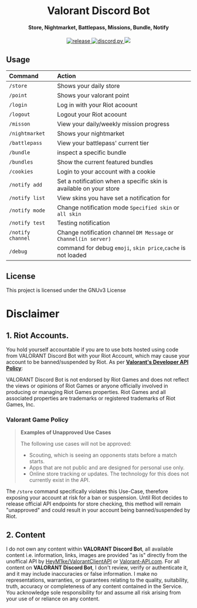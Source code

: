 <h1 align="center">
  <a href="https://github.com/staciax/ValorantStoreChecker-discord-bot"></a>
  Valorant Discord Bot
</h1>
<h4 align="center">Store, Nightmarket, Battlepass, Missions, Bundle, Notify</h4>

<p align="center">
    <a href="https://github.com/staciax/ValorantStoreChecker-discord-bot">
     <img src="https://img.shields.io/github/v/release/staciax/ValorantStoreChecker-discord-bot" alt="release">
  </a>
  <a href="https://github.com/Rapptz/discord.py/">
     <img src="https://img.shields.io/badge/discord-py-blue.svg" alt="discord.py">
  </a>
    <a title="Crowdin" target="_blank" href="https://crowdin.com/project/discord-bot-valorant"><img src="https://badges.crowdin.net/discord-bot-valorant/localized.svg">
 </a>

## Usage

| Command                       | Action                                                                                                     |
| :---------------------------- | :--------------------------------------------------------------------------------------------------------- |
| `/store`  | Shows your daily store |
| `/point`  | Shows your valorant point |
| `/login`  | Log in with your Riot acoount |
| `/logout`  | Logout your Riot acoount |
| `/misson`  | View your daily/weekly mission progress |
| `/nightmarket`  | Shows your nightmarket |
| `/battlepass`  | View your battlepass' current tier |
| `/bundle`  | inspect a specific bundle |
| `/bundles`  | Show the current featured bundles |
| `/cookies`  | Login to your account with a cookie |
| `/notify add`  | Set a notification when a specific skin is available on your store |
| `/notify list`  | View skins you have set a notification for |
| `/notify mode`  | Change notification mode `Specified skin` or `all skin` |
| `/notify test`  | Testing notification |
| `/notify channel`  | Change notification channel `DM Message` or `Channel(in server)` |
| `/debug`  | command for debug `emoji`, `skin price`,`cache` is not loaded |

## License

This project is licensed under the GNUv3 License

# Disclaimer

## 1. Riot Accounts. 
 
You hold yourself accountable if you are to use bots hosted using code from VALORANT Discord Bot with your Riot Account, which may cause your account to be banned/suspended by Riot. As per [**Valorant's Developer API Policy**](https://developer.riotgames.com/docs/valorant): 

VALORANT Discord Bot is not endorsed by Riot Games and does not reflect the views or opinions of Riot Games or anyone officially involved in producing or managing Riot Games properties. Riot Games and all associated properties are trademarks or registered trademarks of Riot Games, Inc.
 
### Valorant Game Policy
 
> **Examples of Unapproved Use Cases**
>
> The following use cases will not be approved:
>
>    - Scouting, which is seeing an opponents stats before a match starts.
>    - Apps that are not public and are designed for personal use only.
>    - Online store tracking or updates. The technology for this does not currently exist in the API.

The `/store` command specifically violates this Use-Case, therefore exposing your account at risk for a ban or suspension. Until Riot decides to release official API endpoints for store checking, this method will remain "unapproved" and could result in your account being banned/suspended by Riot.


## 2. Content

I do not own any content within **VALORANT Discord Bot**, all available content i.e. information, links, images are provided "as is" directly from the unoffical API by [HeyM1ke/ValorantClientAPI](https://github.com/RumbleMike/ValorantClientAPI) or [Valorant-API.com](https://valorant-api.com/). For all content on **VALORANT Discord Bot**, I don't review, verify or authenticate it, and it may include inaccuracies or false information. I make no representations, warranties, or guarantees relating to the quality, suitability, truth, accuracy or completeness of any content contained in the Service. You acknowledge sole responsibility for and assume all risk arising from your use of or reliance on any content.

